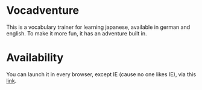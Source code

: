 # Vocadventure
This is a vocabulary trainer for learning japanese, available in german and english. To make it more fun, it has an adventure built in.

# Availability
You can launch it in every browser, except IE (cause no one likes IE), via this [link](https://momohunter.github.io/Vocadventure/main.html).
